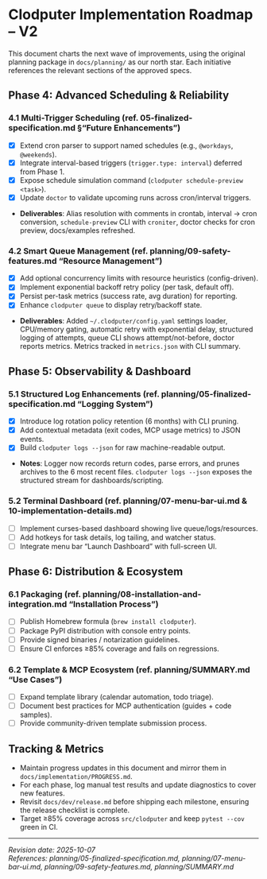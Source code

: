 # Clodputer Implementation Roadmap – V2

This document charts the next wave of improvements, using the original planning package in `docs/planning/` as our north star. Each initiative references the relevant sections of the approved specs.

## Phase 4: Advanced Scheduling & Reliability

### 4.1 Multi-Trigger Scheduling (ref. 05-finalized-specification.md §“Future Enhancements”)
- [x] Extend cron parser to support named schedules (e.g., `@workdays`, `@weekends`).
- [x] Integrate interval-based triggers (`trigger.type: interval`) deferred from Phase 1.
- [x] Expose schedule simulation command (`clodputer schedule-preview <task>`).
- [x] Update `doctor` to validate upcoming runs across cron/interval triggers.
- **Deliverables**: Alias resolution with comments in crontab, interval → cron conversion, `schedule-preview` CLI with `croniter`, doctor checks for cron preview, docs/examples refreshed.

### 4.2 Smart Queue Management (ref. planning/09-safety-features.md “Resource Management”)
- [x] Add optional concurrency limits with resource heuristics (config-driven).
- [x] Implement exponential backoff retry policy (per task, default off).
- [x] Persist per-task metrics (success rate, avg duration) for reporting.
- [x] Enhance `clodputer queue` to display retry/backoff state.
- **Deliverables**: Added `~/.clodputer/config.yaml` settings loader, CPU/memory gating, automatic retry with exponential delay, structured logging of attempts, queue CLI shows attempt/not-before, doctor reports metrics. Metrics tracked in `metrics.json` with CLI summary.

## Phase 5: Observability & Dashboard

### 5.1 Structured Log Enhancements (ref. planning/05-finalized-specification.md “Logging System”)
- [x] Introduce log rotation policy retention (6 months) with CLI pruning.
- [x] Add contextual metadata (exit codes, MCP usage metrics) to JSON events.
- [x] Build `clodputer logs --json` for raw machine-readable output.
- **Notes**: Logger now records return codes, parse errors, and prunes archives to the 6 most recent files. `clodputer logs --json` exposes the structured stream for dashboards/scripting.

### 5.2 Terminal Dashboard (ref. planning/07-menu-bar-ui.md & 10-implementation-details.md)
- [ ] Implement curses-based dashboard showing live queue/logs/resources.
- [ ] Add hotkeys for task details, log tailing, and watcher status.
- [ ] Integrate menu bar “Launch Dashboard” with full-screen UI.

## Phase 6: Distribution & Ecosystem

### 6.1 Packaging (ref. planning/08-installation-and-integration.md “Installation Process”)
- [ ] Publish Homebrew formula (`brew install clodputer`).
- [ ] Package PyPI distribution with console entry points.
- [ ] Provide signed binaries / notarization guidelines.
- [ ] Ensure CI enforces ≥85% coverage and fails on regressions.

### 6.2 Template & MCP Ecosystem (ref. planning/SUMMARY.md “Use Cases”)
- [ ] Expand template library (calendar automation, todo triage).
- [ ] Document best practices for MCP authentication (guides + code samples).
- [ ] Provide community-driven template submission process.

## Tracking & Metrics

- Maintain progress updates in this document and mirror them in `docs/implementation/PROGRESS.md`.
- For each phase, log manual test results and update diagnostics to cover new features.
- Revisit `docs/dev/release.md` before shipping each milestone, ensuring the release checklist is complete.
- Target ≥85% coverage across `src/clodputer` and keep `pytest --cov` green in CI.

---

_Revision date: 2025-10-07_  
_References: planning/05-finalized-specification.md, planning/07-menu-bar-ui.md, planning/09-safety-features.md, planning/SUMMARY.md_
